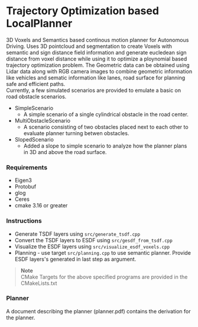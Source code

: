 # Trajectory Optimization based LocalPlanner
3D Voxels and Semantics based continous motion planner for Autonomous Driving. Uses 3D pointcloud and segmentation to create Voxels with semantic and sign distance field information and generate eucledean sign distance from voxel distance while using it to optimize a ploynomial based trajectory optimization problem. The Geometric data can be obtained using Lidar data along with RGB camera images to combine geometric information like vehicles and sematic information like lanes, road surface for planning safe and efficient paths. <br>
Currently, a few simulated scenarios are provided to emulate a basic on road obstacle scenarios. <br>
- SimpleScenario 
    - A simple scenario of a single cylindrical obstacle
           in the road center.
- MultiObstacleScenario
    - A scenario consisting of two obstacles placed next to each other to evaluate planner turning betwen obstacles.
- SlopedScenario
    - Added a slope to simple scenario to analyze how the planner plans in 3D and above the road surface.

### Requirements
- Eigen3
- Protobuf
- glog
- Ceres
- cmake 3.16 or greater

### Instructions
- Generate TSDF layers using `src/generate_tsdf.cpp`
- Convert the TSDF layers to ESDF using `src/gesdf_from_tsdf.cpp`
- Visualize the ESDF layers using `src/visualize_esdf_voxels.cpp`
- Planning - use target `src/planning.cpp` to use semantic planner. Provide ESDF layers's generated in last step as argument. 

>**Note** <br>
>CMake Targets for the above specified programs are provided in the CMakeLists.txt

### Planner
A document describing the planner (planner.pdf) contains the derivation for the planner.